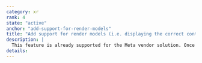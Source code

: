 ```yaml
---
category: xr
rank: 4
state: "active"
anchor: "add-support-for-render-models"
title: "Add support for render models (i.e. displaying the correct controllers and other peripherals)"
description: |
  This feature is already supported for the Meta vendor solution. Once a core API is becoming available in OpenXR, we intend to adopt this feature quickly.
details:
---
```

